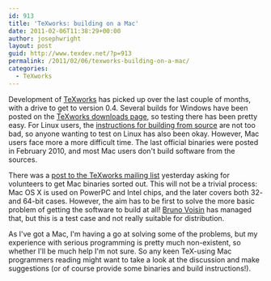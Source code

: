 ```yaml
---
id: 913
title: 'TeXworks: building on a Mac'
date: 2011-02-06T11:38:29+00:00
author: josephwright
layout: post
guid: http://www.texdev.net/?p=913
permalink: /2011/02/06/texworks-building-on-a-mac/
categories:
  - TeXworks
---
```

Development of [TeXworks](http://www.texworks.org/) has picked up over the last couple of months, with a drive to get to version 0.4. Several builds for Windows have been posted on the [TeXworks downloads page](http://code.google.com/p/texworks/downloads/list), so testing there has been pretty easy. For Linux users, the [instructions for building from source](http://code.google.com/p/texworks/wiki/Building) are not too bad, so anyone wanting to test on Linux has also been okay. However, Mac users face more a more difficult time. The last official binaries were posted in February 2010, and most Mac users don't build software from the sources.

There was a [post to the TeXworks mailing list](http://tug.org/pipermail/texworks/2011q1/003738.html) yesterday asking for volunteers to get Mac binaries sorted out. This will not be a trivial process: Mac OS X is used on PowerPC and Intel chips, and the later covers both 32- and 64-bit cases. However, the aim has to be first to solve the more basic problem of getting the software to build at all! [Bruno Voisin](http://tug.org/pipermail/texworks/2011q1/003764.html) has managed that, but this is a test case and not really suitable for distribution.

As I've got a Mac, I'm having a go at solving some of the problems, but my experience with serious programming is pretty much non-existent, so whether I'll be much help I'm not sure. So any keen TeX-using Mac programmers reading might want to take a look at the discussion and make suggestions (or of course provide some binaries and build instructions!).
